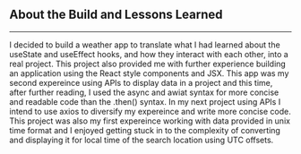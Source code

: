 ## About the Build and Lessons Learned
<hr />

I decided to build a weather app to translate what I had learned about the useState and useEffect hooks, and how they interact with each other, into a real project. This project also provided me with further experience building an application using the React style components and JSX. This app was my second expereince using APIs to display data in a project and this time, after further reading, I used the async and awiat syntax for more concise and readable code than the .then() syntax. In my next project using APIs I intend to use axios to diversify my expereince and write more concise code. This project was also my first expereince working with data provided in unix time format and I enjoyed getting stuck in to the complexity of converting and displaying it for local time of the search location using UTC offsets. 